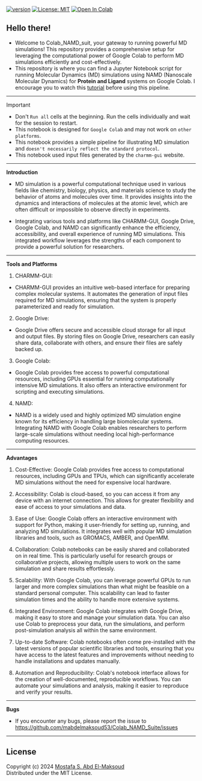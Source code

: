 [![version](https://img.shields.io/badge/version-1.0.0-orange)](https://github.com/mabdelmaksoud53/Colab_NAMD_Suite)
[![License: MIT](https://img.shields.io/badge/License-MIT-yellow.svg)](https://opensource.org/licenses/MIT) 
[![Open In Colab](https://colab.research.google.com/assets/colab-badge.svg)](https://colab.research.google.com/github/mabdelmaksoud53/Colab_NAMD_Suite/MD_NAMD_suit.ipynb)

## Hello there!

- Welcome to Colab_NAMD_suit, your gateway to running powerful MD simulations! 
This repository provides a comprehensive setup for leveraging the computational power of Google Colab to perform MD simulations efficiently and cost-effectively.
- This repository is where you can find a Jupyter Notebook script for running Molecular Dynamics (MD) simulations using NAMD (Nanoscale Molecular Dynamics) for **Protein and Ligand** systems on Google Colab. I encourage you to watch this [tutorial](https://youtu.be/) before using this pipeline.

---

> [!IMPORTANT]
> - Don't  `Run all` cells at the beginning. Run the cells individually and wait for the session to restart.
> - This notebook is designed for `Google Colab` and may not work on `other platforms`.
> - This notebook provides a simple pipeline for illustrating MD simulation and `doesn't necessarily reflect the standard protocol`.
> - This notebook used input files generated by the `charmm-gui` website.

---
**Introduction**
- MD simulation is a powerful computational technique used in various fields like chemistry, biology, physics, and materials science to study the behavior of atoms and molecules over time. It provides insights into the dynamics and interactions of molecules at the atomic level, which are often difficult or impossible to observe directly in experiments.

- Integrating various tools and platforms like CHARMM-GUI, Google Drive, Google Colab, and NAMD can significantly enhance the efficiency, accessibility, and overall experience of running MD simulations. This integrated workflow leverages the strengths of each component to provide a powerful solution for researchers. 

---
**Tools and Platforms**
1. CHARMM-GUI:
- CHARMM-GUI provides an intuitive web-based interface for preparing complex molecular systems. It automates the generation of input files required for MD simulations, ensuring that the system is properly parameterized and ready for simulation.

2. Google Drive:
- Google Drive offers secure and accessible cloud storage for all input and output files. By storing files on Google Drive, researchers can easily share data, collaborate with others, and ensure their files are safely backed up.

3. Google Colab:
- Google Colab provides free access to powerful computational resources, including GPUs essential for running computationally intensive MD simulations. It also offers an interactive environment for scripting and executing simulations.

4. NAMD:
- NAMD is a widely used and highly optimized MD simulation engine known for its efficiency in handling large biomolecular systems. Integrating NAMD with Google Colab enables researchers to perform large-scale simulations without needing local high-performance computing resources.

---
**Advantages**

1. Cost-Effective: Google Colab provides free access to computational resources, including GPUs and TPUs, which can significantly accelerate MD simulations without the need for expensive local hardware.

2. Accessibility: Colab is cloud-based, so you can access it from any device with an internet connection. This allows for greater flexibility and ease of access to your simulations and data.

3. Ease of Use: Google Colab offers an interactive environment with support for Python, making it user-friendly for setting up, running, and analyzing MD simulations. It integrates well with popular MD simulation libraries and tools, such as GROMACS, AMBER, and OpenMM.

4. Collaboration: Colab notebooks can be easily shared and collaborated on in real time. This is particularly useful for research groups or collaborative projects, allowing multiple users to work on the same simulation and share results effortlessly.

5. Scalability: With Google Colab, you can leverage powerful GPUs to run larger and more complex simulations than what might be feasible on a standard personal computer. This scalability can lead to faster simulation times and the ability to handle more extensive systems.

6. Integrated Environment: Google Colab integrates with Google Drive, making it easy to store and manage your simulation data. You can also use Colab to preprocess your data, run the simulations, and perform post-simulation analysis all within the same environment.

7. Up-to-date Software: Colab notebooks often come pre-installed with the latest versions of popular scientific libraries and tools, ensuring that you have access to the latest features and improvements without needing to handle installations and updates manually.

8. Automation and Reproducibility: Colab's notebook interface allows for the creation of well-documented, reproducible workflows. You can automate your simulations and analysis, making it easier to reproduce and verify your results.

---
**Bugs**
- If you encounter any bugs, please report the issue to https://github.com/mabdelmaksoud53/Colab_NAMD_Suite/issues

---
## License
Copyright (c) 2024 [Mostafa S. Abd El-Maksoud](https://github.com/mabdelmaksoud53) \
Distributed under the MIT License.
